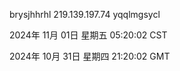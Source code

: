 brysjhhrhl 219.139.197.74 yqqlmgsycl

2024年 11月 01日 星期五 05:20:02 CST

2024年 10月 31日 星期四 21:20:02 GMT
